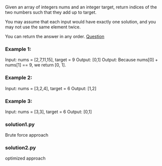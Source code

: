 Given an array of integers nums and an integer target, return indices of the two numbers such that they add up to target.

You may assume that each input would have exactly one solution, and you may not use the same element twice.

You can return the answer in any order. [Question](https://leetcode.com/problems/two-sum/)


### Example 1: ###
Input: nums = [2,7,11,15], target = 9
Output: [0,1]
Output: Because nums[0] + nums[1] == 9, we return [0, 1].

### Example 2: ###
Input: nums = [3,2,4], target = 6
Output: [1,2]

### Example 3: ###
Input: nums = [3,3], target = 6
Output: [0,1]

### solution1.py ### 
Brute force approach

### solution2.py ### 
optimized approach
